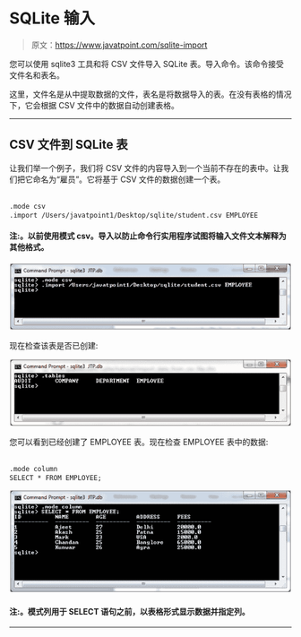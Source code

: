# SQLite 输入

> 原文：<https://www.javatpoint.com/sqlite-import>

您可以使用 sqlite3 工具和将 CSV 文件导入 SQLite 表。导入命令。该命令接受文件名和表名。

这里，文件名是从中提取数据的文件，表名是将数据导入的表。在没有表格的情况下，它会根据 CSV 文件中的数据自动创建表格。

* * *

## CSV 文件到 SQLite 表

让我们举一个例子，我们将 CSV 文件的内容导入到一个当前不存在的表中。让我们把它命名为“雇员”。它将基于 CSV 文件的数据创建一个表。

```

.mode csv
.import /Users/javatpoint1/Desktop/sqlite/student.csv EMPLOYEE 

```

#### 注:。以前使用模式 csv。导入以防止命令行实用程序试图将输入文件文本解释为其他格式。

![Sqlite Import 1](img/df0f4e74ef2fbb86a53a5114b2e1d09a.png)

现在检查该表是否已创建:

![Sqlite Import 2](img/c56bf649cd024f443b68c10a2100c798.png)

您可以看到已经创建了 EMPLOYEE 表。现在检查 EMPLOYEE 表中的数据:

```

.mode column
SELECT * FROM EMPLOYEE; 

```

![Sqlite Import 3](img/ea8713daceb1aa139c9122869dfe971f.png)

#### 注:。模式列用于 SELECT 语句之前，以表格形式显示数据并指定列。

* * *